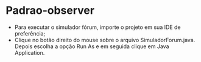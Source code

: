 # Padrao-observer

- Para executar o simulador fórum, importe o projeto em sua IDE de preferência;
- Clique no botão direito do mouse sobre o arquivo SimuladorForum.java. Depois escolha a opção Run As e em seguida clique em Java Application.
